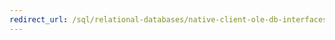 ```yaml
---
redirect_url: /sql/relational-databases/native-client-ole-db-interfaces/sql-server-native-client-ole-db-interfaces
---
```

